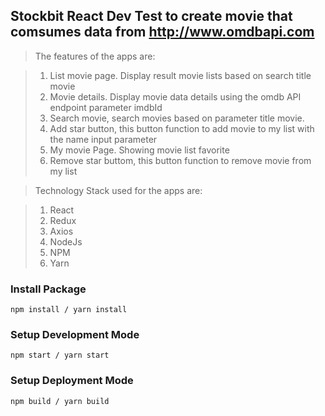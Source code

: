## Stockbit React Dev Test to create movie that comsumes data from http://www.omdbapi.com

>The features of the apps are:

  >1. List movie page. Display result movie lists based on search title movie
  >2. Movie details. Display movie data details using the omdb API endpoint parameter imdbId
  >3. Search movie, search movies based on parameter title movie.
  >4. Add star button, this button function to add movie to my list with the name input parameter
  >5. My movie Page. Showing movie list favorite
  >6. Remove star buttom, this button function to remove movie from my list


>Technology Stack used for the apps are:

  >1. React
  >2. Redux 
  >3. Axios
  >4. NodeJs
  >5. NPM
  >6. Yarn

### Install Package

```
npm install / yarn install
```

### Setup Development Mode

```
npm start / yarn start
```

### Setup Deployment Mode

```
npm build / yarn build
```


